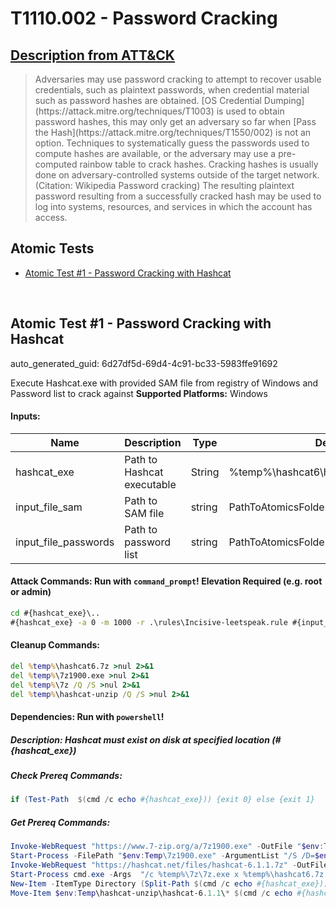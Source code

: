 # T1110.002 - Password Cracking
## [Description from ATT&CK](https://attack.mitre.org/techniques/T1110/002)
<blockquote>Adversaries may use password cracking to attempt to recover usable credentials, such as plaintext passwords, when credential material such as password hashes are obtained. [OS Credential Dumping](https://attack.mitre.org/techniques/T1003) is used to obtain password hashes, this may only get an adversary so far when [Pass the Hash](https://attack.mitre.org/techniques/T1550/002) is not an option. Techniques to systematically guess the passwords used to compute hashes are available, or the adversary may use a pre-computed rainbow table to crack hashes. Cracking hashes is usually done on adversary-controlled systems outside of the target network.(Citation: Wikipedia Password cracking) The resulting plaintext password resulting from a successfully cracked hash may be used to log into systems, resources, and services in which the account has access.</blockquote>

## Atomic Tests

- [Atomic Test #1 - Password Cracking with Hashcat](#atomic-test-1---password-cracking-with-hashcat)


<br/>

## Atomic Test #1 - Password Cracking with Hashcat

auto_generated_guid: 6d27df5d-69d4-4c91-bc33-5983ffe91692

Execute Hashcat.exe with provided SAM file from registry of Windows and Password list to crack against
**Supported Platforms:** Windows




#### Inputs:
| Name | Description | Type | Default Value |
|------|-------------|------|---------------|
| hashcat_exe | Path to Hashcat executable | String | %temp%&#92;hashcat6&#92;hashcat-6.1.1&#92;hashcat.exe|
| input_file_sam | Path to SAM file | string | PathToAtomicsFolder&#92;T1110.002&#92;src&#92;sam.txt|
| input_file_passwords | Path to password list | string | PathToAtomicsFolder&#92;T1110.002&#92;src&#92;password.lst|


#### Attack Commands: Run with `command_prompt`!  Elevation Required (e.g. root or admin) 


```cmd
cd #{hashcat_exe}\..
#{hashcat_exe} -a 0 -m 1000 -r .\rules\Incisive-leetspeak.rule #{input_file_sam} #{input_file_passwords}
```

#### Cleanup Commands:
```cmd
del %temp%\hashcat6.7z >nul 2>&1
del %temp%\7z1900.exe >nul 2>&1
del %temp%\7z /Q /S >nul 2>&1
del %temp%\hashcat-unzip /Q /S >nul 2>&1
```



#### Dependencies:  Run with `powershell`!
##### Description: Hashcat must exist on disk at specified location (#{hashcat_exe})
##### Check Prereq Commands:
```powershell
if (Test-Path  $(cmd /c echo #{hashcat_exe})) {exit 0} else {exit 1}
```
##### Get Prereq Commands:
```powershell
Invoke-WebRequest "https://www.7-zip.org/a/7z1900.exe" -OutFile "$env:TEMP\7z1900.exe"
Start-Process -FilePath "$env:Temp\7z1900.exe" -ArgumentList "/S /D=$env:temp\7zi" -NoNewWindow
Invoke-WebRequest "https://hashcat.net/files/hashcat-6.1.1.7z" -OutFile "$env:TEMP\hashcat6.7z"
Start-Process cmd.exe -Args  "/c %temp%\7z\7z.exe x %temp%\hashcat6.7z -aoa -o%temp%\hashcat-unzip" -Wait
New-Item -ItemType Directory (Split-Path $(cmd /c echo #{hashcat_exe})) -Force | Out-Null
Move-Item $env:Temp\hashcat-unzip\hashcat-6.1.1\* $(cmd /c echo #{hashcat_exe}\..) -Force -ErrorAction Ignore
```




<br/>
